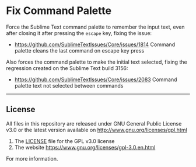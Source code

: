 
# Fix Command Palette

Force the Sublime Text command palette to remember the input text,
even after closing it after pressing the `escape` key, fixing the issue:

* https://github.com/SublimeTextIssues/Core/issues/1814 Command palette cleans the last command on escape key press

Also forces the command palette to make the initial text selected, fixing the regression created on
the Sublime Text build 3156:

* https://github.com/SublimeTextIssues/Core/issues/2083 Command palette text not selected between commands



___
## License

All files in this repository are released under GNU General Public License v3.0
or the latest version available on http://www.gnu.org/licenses/gpl.html

1. The [LICENSE](LICENSE) file for the GPL v3.0 license
1. The website https://www.gnu.org/licenses/gpl-3.0.en.html

For more information.


